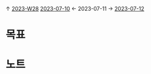 
↑ [2023-W28](2023-W28.md)
[2023-07-10](2023-07-10.md) ← 2023-07-11 → [2023-07-12](2023-07-12.md)


# 목표



# 노트





